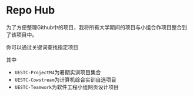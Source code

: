 # Repo Hub

为了方便整理Github中的项目，我将所有大学期间的项目与小组合作项目整合到了该项目中。

你可以通过关键词查找指定项目

其中
- ``UESTC-ProjectM4``为暑期实训项目集合
- ``UESTC-Cowstream``为计算机综合实训自选项目
- ``UESTC-Teamwork``为软件工程小组网页设计项目

